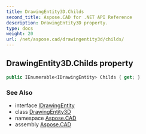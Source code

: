 ```yaml
---
title: DrawingEntity3D.Childs
second_title: Aspose.CAD for .NET API Reference
description: DrawingEntity3D property. 
type: docs
weight: 20
url: /net/aspose.cad/drawingentity3d/childs/
---
```

## DrawingEntity3D.Childs property

```csharp
public IEnumerable<IDrawingEntity> Childs { get; }
```

### See Also

* interface [IDrawingEntity](../../idrawingentity/)
* class [DrawingEntity3D](../)
* namespace [Aspose.CAD](../../../aspose.cad/)
* assembly [Aspose.CAD](../../../)


